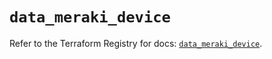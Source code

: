 # `data_meraki_device`

Refer to the Terraform Registry for docs: [`data_meraki_device`](https://registry.terraform.io/providers/ciscodevnet/meraki/1.7.1/docs/data-sources/device).
